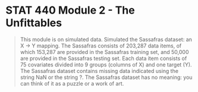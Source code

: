 # STAT 440 Module 2 - The Unfittables

> This module is on simulated data. Simulated the Sassafras dataset: an X → Y mapping. The Sassafras consists of 203,287 data items, of which 153,287 are provided in the Sassafras training set, and 50,000 are provided in the Sassafras testing set. Each data item consists of 75 covariates divided into 9 groups (columns of X) and one target (Y). The Sassafras dataset contains missing data indicated using the string NaN or the string ?. The Sassafras dataset has no meaning: you can think of it as a puzzle or a work of art.
